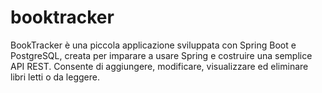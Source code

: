 # booktracker
BookTracker è una piccola applicazione sviluppata con Spring Boot e PostgreSQL, creata per imparare a usare Spring e costruire una semplice API REST.  Consente di aggiungere, modificare, visualizzare ed eliminare libri letti o da leggere.
